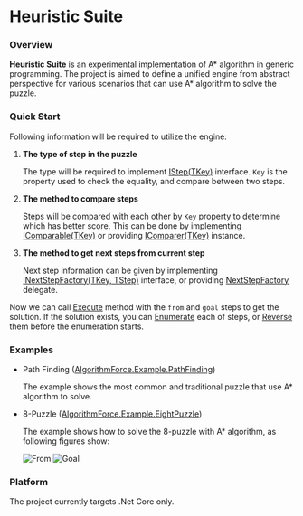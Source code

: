 # Heuristic Suite

### Overview

**Heuristic Suite** is an experimental implementation of A* algorithm in generic programming. The project is aimed to define a unified engine from abstract perspective for various scenarios that can use A* algorithm to solve the puzzle.

### Quick Start

Following information will be required to utilize the engine:

1. **The type of step in the puzzle**

   The type will be required to implement [IStep(TKey)](https://github.com/rvhuang/heuristic-suite/blob/master/AlgorithmForce.HeuristicSuite/IStep.cs) interface. `Key` is the property used to check the equality, and compare between two steps.

2. **The method to compare steps**

   Steps will be compared with each other by `Key` property to determine which has better score. This can be done by implementing [IComparable(TKey)](https://msdn.microsoft.com/en-us/library/4d7sx9hd.aspx) or providing [IComparer(TKey)](https://msdn.microsoft.com/en-us/library/8ehhxeaf.aspx) instance.

3. **The method to get next steps from current step** 

   Next step information can be given by implementing [INextStepFactory(TKey, TStep)](https://github.com/rvhuang/heuristic-suite/blob/master/AlgorithmForce.HeuristicSuite/IStep.cs) interface, or providing [NextStepFactory](https://github.com/rvhuang/heuristic-suite/blob/master/AlgorithmForce.HeuristicSuite/AStar.cs#L29) delegate.

Now we can call [Execute](https://github.com/rvhuang/heuristic-suite/blob/master/AlgorithmForce.HeuristicSuite/AStar.cs#L87) method with the `from` and `goal` steps to get the solution. If the solution exists, you can [Enumerate](https://github.com/rvhuang/heuristic-suite/blob/master/AlgorithmForce.HeuristicSuite/StepExtensions.cs#L7) each of steps, or [Reverse](https://github.com/rvhuang/heuristic-suite/blob/master/AlgorithmForce.HeuristicSuite/StepExtensions.cs#L19) them before the enumeration starts.

### Examples

* Path Finding ([AlgorithmForce.Example.PathFinding](https://github.com/rvhuang/heuristic-suite/tree/master/AlgorithmForce.Example.PathFinding))

   The example shows the most common and traditional puzzle that use A* algorithm to solve.

* 8-Puzzle ([AlgorithmForce.Example.EightPuzzle](https://github.com/rvhuang/heuristic-suite/tree/master/AlgorithmForce.Example.EightPuzzle))

   The example shows how to solve the 8-puzzle with A* algorithm, as following figures show:
   
   ![From](http://www.8puzzle.com/images/8_puzzle_start_state_a.png)
   ![Goal](http://www.8puzzle.com/images/8_puzzle_goal_state_a.png)

### Platform

The project currently targets .Net Core only.
